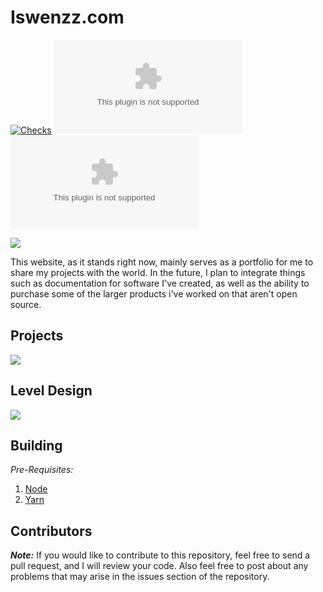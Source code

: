 # Iswenzz.com

[![Checks](https://img.shields.io/github/check-runs/Iswenzz/Iswenzz.com/master?logo=github)](https://github.com/Iswenzz/Iswenzz.com/actions)
[![CodeFactor](https://img.shields.io/codefactor/grade/github/Iswenzz/Iswenzz.com?label=codefactor&logo=codefactor)](https://www.codefactor.io/repository/github/iswenzz/Iswenzz.com)
[![License](https://img.shields.io/github/license/Iswenzz/Iswenzz.com?color=blue&logo=gitbook&logoColor=white)](https://github.com/Iswenzz/Iswenzz.com/blob/master/LICENSE)

![](https://i.imgur.com/qEujTWV.jpeg)

This website, as it stands right now, mainly serves as a portfolio for me to share my projects with the world. In the future, I plan to integrate things such as documentation for software I've created, as well as the ability to purchase some of the larger products i've worked on that aren't open source.

## Projects

![](https://i.imgur.com/s0QDHTN.png)

## Level Design

![](https://i.imgur.com/05M5dnW.png)

## Building

_Pre-Requisites:_

1. [Node](https://nodejs.org/en/)
2. [Yarn](https://yarnpkg.com/)

## Contributors

**_Note:_** If you would like to contribute to this repository, feel free to send a pull request, and I will review your code.
Also feel free to post about any problems that may arise in the issues section of the repository.


